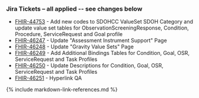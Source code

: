 ### Jira Tickets – all applied -- see changes below

* [FHIR-44753](https://jira.hl7.org/browse/FHIR-44753) - Add new codes to SDOHCC ValueSet SDOH Category and update value set tables for ObservationScreeningResponse, Condition, Procedure, ServiceRequest and Goal profile
* [FHIR-46247](https://jira.hl7.org/browse/FHIR-46247) - Update "Assessment Instrument Support" Page
* [FHIR-46248](https://jira.hl7.org/browse/FHIR-46248) - Update "Gravity Value Sets" Page
* [FHIR-46249](https://jira.hl7.org/browse/FHIR-46249) - Add Additional Bindings Tables for Condition, Goal, OSR, ServiceRequest and Task Profiles
* [FHIR-46250](https://jira.hl7.org/browse/FHIR-46250) - Update Descriptions for Condition, Goal, OSR, ServiceRequest and Task Profiles
* [FHIR-46251](https://jira.hl7.org/browse/FHIR-46251) - Hyperlink QA

 



{% include markdown-link-references.md %}